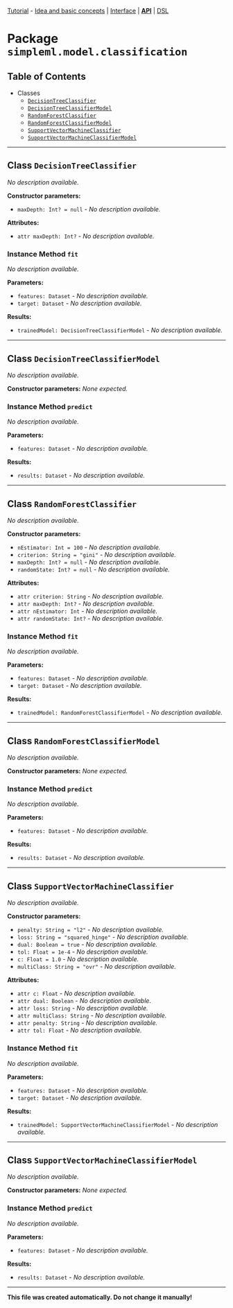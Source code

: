 
[Tutorial][tutorial] - [Idea and basic concepts][tutorial_concepts] | [Interface][tutorial_interface] | [**API**][api] | [DSL][dsl-tutorial]

[tutorial]: ./Tutorial.md
[tutorial_concepts]: ./Tutorial-Basic-Concepts.md
[tutorial_interface]: ./Tutorial-The-Simple-ML-Interface.md
[api]: ./README.md
[dsl-tutorial]: ./DSL/tutorial/README.md

# Package `simpleml.model.classification`

## Table of Contents

* Classes
  * [`DecisionTreeClassifier`](#class-DecisionTreeClassifier)
  * [`DecisionTreeClassifierModel`](#class-DecisionTreeClassifierModel)
  * [`RandomForestClassifier`](#class-RandomForestClassifier)
  * [`RandomForestClassifierModel`](#class-RandomForestClassifierModel)
  * [`SupportVectorMachineClassifier`](#class-SupportVectorMachineClassifier)
  * [`SupportVectorMachineClassifierModel`](#class-SupportVectorMachineClassifierModel)

----------

<a name='class-DecisionTreeClassifier'/>

## Class `DecisionTreeClassifier`
_No description available._

**Constructor parameters:**
* `maxDepth: Int? = null` - _No description available._

**Attributes:**
* `attr maxDepth: Int?` - _No description available._

### Instance Method `fit`
_No description available._

**Parameters:**
* `features: Dataset` - _No description available._
* `target: Dataset` - _No description available._

**Results:**
* `trainedModel: DecisionTreeClassifierModel` - _No description available._


----------

<a name='class-DecisionTreeClassifierModel'/>

## Class `DecisionTreeClassifierModel`
_No description available._

**Constructor parameters:** _None expected._

### Instance Method `predict`
_No description available._

**Parameters:**
* `features: Dataset` - _No description available._

**Results:**
* `results: Dataset` - _No description available._


----------

<a name='class-RandomForestClassifier'/>

## Class `RandomForestClassifier`
_No description available._

**Constructor parameters:**
* `nEstimator: Int = 100` - _No description available._
* `criterion: String = "gini"` - _No description available._
* `maxDepth: Int? = null` - _No description available._
* `randomState: Int? = null` - _No description available._

**Attributes:**
* `attr criterion: String` - _No description available._
* `attr maxDepth: Int?` - _No description available._
* `attr nEstimator: Int` - _No description available._
* `attr randomState: Int?` - _No description available._

### Instance Method `fit`
_No description available._

**Parameters:**
* `features: Dataset` - _No description available._
* `target: Dataset` - _No description available._

**Results:**
* `trainedModel: RandomForestClassifierModel` - _No description available._


----------

<a name='class-RandomForestClassifierModel'/>

## Class `RandomForestClassifierModel`
_No description available._

**Constructor parameters:** _None expected._

### Instance Method `predict`
_No description available._

**Parameters:**
* `features: Dataset` - _No description available._

**Results:**
* `results: Dataset` - _No description available._


----------

<a name='class-SupportVectorMachineClassifier'/>

## Class `SupportVectorMachineClassifier`
_No description available._

**Constructor parameters:**
* `penalty: String = "l2"` - _No description available._
* `loss: String = "squared_hinge"` - _No description available._
* `dual: Boolean = true` - _No description available._
* `tol: Float = 1e-4` - _No description available._
* `c: Float = 1.0` - _No description available._
* `multiClass: String = "ovr"` - _No description available._

**Attributes:**
* `attr c: Float` - _No description available._
* `attr dual: Boolean` - _No description available._
* `attr loss: String` - _No description available._
* `attr multiClass: String` - _No description available._
* `attr penalty: String` - _No description available._
* `attr tol: Float` - _No description available._

### Instance Method `fit`
_No description available._

**Parameters:**
* `features: Dataset` - _No description available._
* `target: Dataset` - _No description available._

**Results:**
* `trainedModel: SupportVectorMachineClassifierModel` - _No description available._


----------

<a name='class-SupportVectorMachineClassifierModel'/>

## Class `SupportVectorMachineClassifierModel`
_No description available._

**Constructor parameters:** _None expected._

### Instance Method `predict`
_No description available._

**Parameters:**
* `features: Dataset` - _No description available._

**Results:**
* `results: Dataset` - _No description available._


----------

**This file was created automatically. Do not change it manually!**
